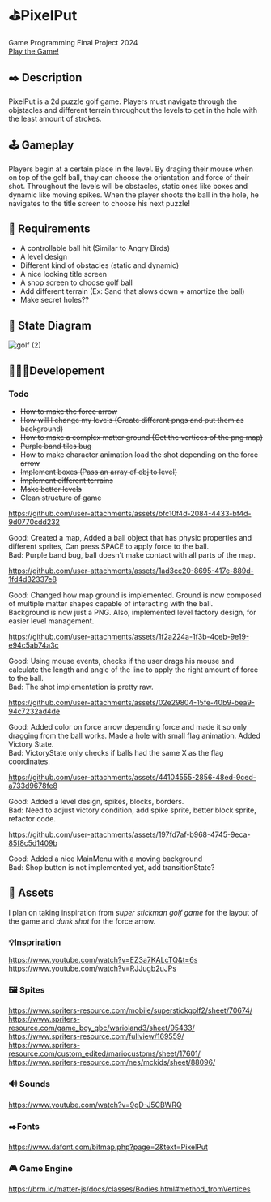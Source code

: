 # ⛳PixelPut
Game Programming Final Project 2024 <br>
<a href="https://gregster31.github.io/PixelPut/">Play the Game!</a>

## ✒️ Description
PixelPut is a 2d puzzle golf game. Players must navigate through the objstacles and different terrain throughout the levels to get in the hole with the least amount of strokes.

## 🕹️ Gameplay
Players begin at a certain place in the level. By draging their mouse when on top of the golf ball, they can choose the orientation and force of their shot. Throughout the levels will be obstacles, static ones like boxes and dynamic like moving spikes. When the player shoots the ball in the hole, he navigates to the title screen to choose his next puzzle!

## 📃 Requirements
- A controllable ball hit (Similar to Angry Birds)
- A level design
- Different kind of obstacles (static and dynamic)
- A nice looking title screen
- A shop screen to choose golf ball
- Add different terrain (Ex: Sand that slows down + amortize the ball)
- Make secret holes??

## 🤖 State Diagram
![golf (2)](https://github.com/user-attachments/assets/721568ca-25bd-4efc-92be-613aa6827ce5)

## 👷🏼‍♂️Developement
### Todo
- ~~How to make the force arrow~~
- ~~How will I change my levels (Create different pngs and put them as background)~~
- ~~How to make a complex matter ground (Get the vertices of the png map)~~
- ~~Purple band tiles bug~~
- ~~How to make character animation load the shot depending on the force arrow~~
- ~~Implement boxes (Pass an array of obj to level)~~
- ~~Implement different terrains~~
- ~~Make better levels~~
- ~~Clean structure of game~~

https://github.com/user-attachments/assets/bfc10f4d-2084-4433-bf4d-9d0770cdd232

Good: Created a map, Added a ball object that has physic properties and different sprites, Can press SPACE to apply force to the ball. <br>
Bad: Purple band bug, ball doesn't make contact with all parts of the map.


https://github.com/user-attachments/assets/1ad3cc20-8695-417e-889d-1fd4d32337e8

Good: Changed how map ground is implemented. Ground is now composed of multiple matter shapes capable of interacting with the ball. <br>
Background is now just a PNG. Also, implemented level factory design, for easier level management.


https://github.com/user-attachments/assets/1f2a224a-1f3b-4ceb-9e19-e94c5ab74a3c

Good: Using mouse events, checks if the user drags his mouse and calculate the length and angle of the line to apply the right amount of force to the ball. <br>
Bad: The shot implementation is pretty raw.


https://github.com/user-attachments/assets/02e29804-15fe-40b9-bea9-94c7232ad4de

Good: Added color on force arrow depending force and made it so only dragging from the ball works. Made a hole with small flag animation. Added Victory State. <br>
Bad: VictoryState only checks if balls had the same X as the flag coordinates.


https://github.com/user-attachments/assets/44104555-2856-48ed-9ced-a733d9678fe8

Good: Added a level design, spikes, blocks, borders. <br>
Bad: Need to adjust victory condition, add spike sprite, better block sprite, refactor code.


https://github.com/user-attachments/assets/197fd7af-b968-4745-9eca-85f8c5d1409b

Good: Added a nice MainMenu with a moving background <br>
Bad: Shop button is not implemented yet, add transitionState?



## 🎨 Assets
I plan on taking inspiration from _super stickman golf game_ for the layout of the game and _dunk shot_ for the force arrow.

### 💡Inspriration 
https://www.youtube.com/watch?v=EZ3a7KALcTQ&t=6s <br>
https://www.youtube.com/watch?v=RJJugb2uJPs

### 🖼️ Spites 
https://www.spriters-resource.com/mobile/superstickgolf2/sheet/70674/ <br>
https://www.spriters-resource.com/game_boy_gbc/warioland3/sheet/95433/ <br>
https://www.spriters-resource.com/fullview/169559/ <br>
https://www.spriters-resource.com/custom_edited/mariocustoms/sheet/17601/ <br>
https://www.spriters-resource.com/nes/mckids/sheet/88096/ <br>

### 🔊 Sounds 
https://www.youtube.com/watch?v=9gD-J5CBWRQ

### ✒️Fonts
https://www.dafont.com/bitmap.php?page=2&text=PixelPut

### 🎮 Game Engine 
https://brm.io/matter-js/docs/classes/Bodies.html#method_fromVertices


